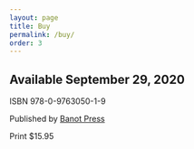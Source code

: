 ```yaml
---
layout: page
title: Buy
permalink: /buy/
order: 3
---
```


<h2>Available September 29, 2020</h2>

ISBN 978-0-9763050-1-9

Published by <a href="http://banotpress.com">Banot Press</a>

Print $15.95
